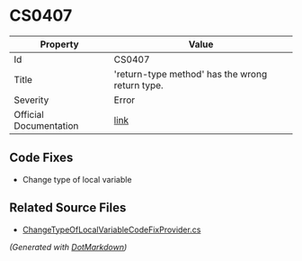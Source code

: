# CS0407

| Property               | Value                                                             |
| ---------------------- | ----------------------------------------------------------------- |
| Id                     | CS0407                                                            |
| Title                  | 'return\-type method' has the wrong return type\.                 |
| Severity               | Error                                                             |
| Official Documentation | [link](http://docs.microsoft.com/en-us/dotnet/csharp/misc/cs0407) |

## Code Fixes

* Change type of local variable

## Related Source Files

* [ChangeTypeOfLocalVariableCodeFixProvider.cs](../../src/CodeFixes/CSharp/CodeFixes/ChangeTypeOfLocalVariableCodeFixProvider.cs)

*\(Generated with [DotMarkdown](http://github.com/JosefPihrt/DotMarkdown)\)*